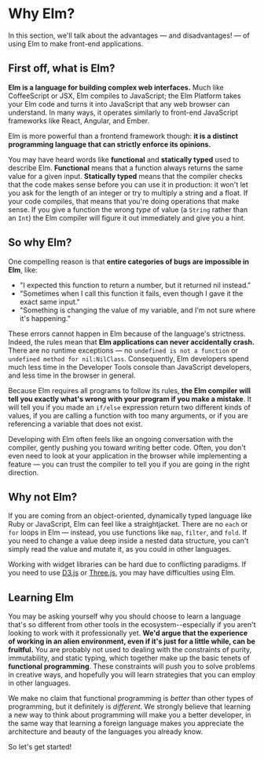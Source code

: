 # Why Elm?

In this section, we'll talk about the advantages — and disadvantages! — of using Elm to make front-end applications.


## First off, what is Elm?

**Elm is a language for building complex web interfaces.** Much like CoffeeScript or JSX, Elm compiles to JavaScript; the Elm Platform takes your Elm code and turns it into JavaScript that any web browser can understand. In many ways, it operates similarly to front-end JavaScript frameworks like React, Angular, and Ember.

Elm is more powerful than a frontend framework though: **it is a distinct programming language that can strictly enforce its opinions.**

You may have heard words like **functional** and **statically typed** used to describe Elm. **Functional** means that a function always returns the same value for a given input. **Statically typed** means that the compiler checks that the code makes sense before you can use it in production: it won't let you ask for the length of an integer or try to multiply a string and a float. If your code compiles, that means that you're doing operations that make sense. If you give a function the wrong *type* of value (a `String` rather than an `Int`) the Elm compiler will figure it out immediately and give you a hint.


## So why Elm?

One compelling reason is that **entire categories of bugs are impossible in Elm**, like:
  - "I expected this function to return a number, but it returned nil instead."
  - "Sometimes when I call this function it fails, even though I gave it the exact same input."
  - "Something is changing the value of my variable, and I'm not sure where it's happening."

These errors cannot happen in Elm because of the language's strictness. Indeed, the rules mean that **Elm applications can never accidentally crash.** There are no runtime exceptions — no `undefined is not a function` or `undefined method for nil:NilClass`. Consequently, Elm developers spend much less time in the Developer Tools console than JavaScript developers, and less time in the browser in general.

Because Elm requires all programs to follow its rules, **the Elm compiler will tell you exactly what's wrong with your program if you make a mistake**. It will tell you if you made an `if/else` expression return two different kinds of values, if you are calling a function with too many arguments, or if you are referencing a variable that does not exist.

Developing with Elm often feels like an ongoing conversation with the compiler, gently pushing you toward writing better code. Often, you don't even need to look at your application in the browser while implementing a feature — you can trust the compiler to tell you if you are going in the right direction.


## Why not Elm?

If you are coming from an object-oriented, dynamically typed language like Ruby or JavaScript, Elm can feel like a straightjacket. There are no `each` or `for` loops in Elm — instead, you use functions like `map`, `filter`, and `fold`. If you need to change a value deep inside a nested data structure, you can't simply read the value and mutate it, as you could in other languages.

Working with widget libraries can be hard due to conflicting paradigms. If you need to use [D3.js](https://d3js.org/) or [Three.js](https://threejs.org/), you may have difficulties using Elm.

## Learning Elm

You may be asking yourself why you should choose to learn a language that's so different from other tools in the ecosystem--especially if you aren't looking to work with it professionally yet. **We'd argue that the experience of working in an alien environment, even if it's just for a little while, can be fruitful.** You are probably not used to dealing with the constraints of purity, immutability, and static typing, which together make up the basic tenets of **functional programming**. These constraints will push you to solve problems in creative ways, and hopefully you will learn strategies that you can employ in other languages.

We make no claim that functional programming is *better* than other types of programming, but it definitely is *different*. We strongly believe that learning a new way to think about programming will make you a better developer, in the same way that learning a foreign language makes you appreciate the architecture and beauty of the languages you already know.

So let's get started!
